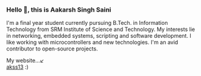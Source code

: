 ### Hello 👋, this is Aakarsh Singh Saini

I'm a final year student currently pursuing B.Tech. in Information Technology from SRM Institute of Science and Technology. My interests lie in networking, embedded systems, scripting and software development. I like working with microcontrollers and new technologies. I'm an avid contributor to open-source projects.

My website...:arrow_lower_left:<br>
[akss13](https://akss13.github.io/) :)
<!--
**akss13/akss13** is a ✨ _special_ ✨ repository because its `README.md` (this file) appears on your GitHub profile.

Here are some ideas to get you started:

- 🔭 I’m currently working on ...
- 🌱 I’m currently learning ...
- 👯 I’m looking to collaborate on ...
- 🤔 I’m looking for help with ...
- 💬 Ask me about ...
- 📫 How to reach me: ...
- 😄 Pronouns: ...
- ⚡ Fun fact: ...
-->

